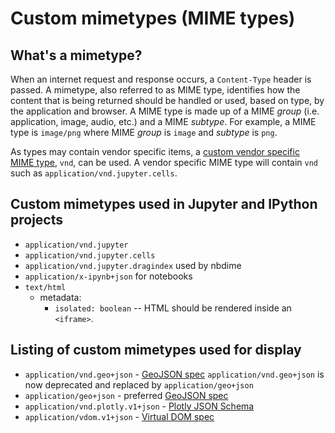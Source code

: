 # Custom mimetypes (MIME types)


## What's a mimetype?

When an internet request and response occurs, a `Content-Type` header is
passed. A mimetype, also referred to as MIME type, identifies how the content
that is being returned should be handled or used, based on type, by the
application and browser. A MIME type is made up of a MIME *group* (i.e.
application, image, audio, etc.) and a MIME *subtype*. For example, a MIME
type is `image/png` where MIME *group* is `image` and *subtype* is `png`.

As types may contain vendor specific items, a
[custom vendor specific MIME type](https://en.wikipedia.org/wiki/Media_type#Vendor_tree),
`vnd`, can be used. A vendor specific MIME type will contain `vnd` such as
`application/vnd.jupyter.cells`.


## Custom mimetypes used in Jupyter and IPython projects

- `application/vnd.jupyter`
- `application/vnd.jupyter.cells`
- `application/vnd.jupyter.dragindex` used by nbdime
- `application/x-ipynb+json` for notebooks
- `text/html`
     * metadata:
         - `isolated: boolean` -- HTML should be rendered inside an `<iframe>`.

##  Listing of custom mimetypes used for display

* `application/vnd.geo+json` - [GeoJSON spec](http://geojson.org/geojson-spec.html)
  `application/vnd.geo+json` is now deprecated and replaced by
  `application/geo+json`
* `application/geo+json` - preferred [GeoJSON spec](http://geojson.org/geojson-spec.html)
* `application/vnd.plotly.v1+json` - [Plotly JSON Schema](http://help.plot.ly/json-chart-schema/)
* `application/vdom.v1+json` - [Virtual DOM spec](https://github.com/nteract/vdom/blob/master/docs/spec.md)
